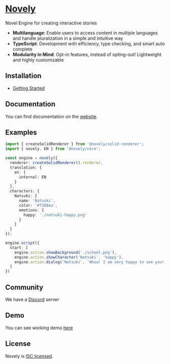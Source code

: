 # [Novely](https://novely.deno.dev)

Novel Engine for creating interactive stories

- **Multilanguage**: Enable users to access content in multiple languages and handle pluralization in a simple and intuitive way
- **TypeScript**: Development with efficiency, type checking, and smart auto complete
- **Modularity in Mind**: Opt-in features, instead of opting-out! Lightweight and highly customizable

## Installation

- [Getting Started](https://novely.deno.dev/guide/getting-started.html)

## Documentation

You can find documentation on the [website](https://novely.deno.dev/guide/getting-started.html).

## Examples

```ts
import { createSolidRenderer } from '@novely/solid-renderer';
import { novely, EN } from '@novely/core';

const engine = novely({
  renderer: createSolidRenderer().renderer,
  translation: {
    en: {
      internal: EN
    }
  },
  characters: {
    Natsuki: {
      name: 'Natsuki',
      color: '#f388aa',
      emotions: {
        happy: './natsuki-happy.png'
      }
    }
  }
});

engine.script({
  start: [
    engine.action.showBackground('./school.png'),
    engine.action.showCharacter('Natsuki', 'happy'),
    engine.action.dialog('Natsuki', 'Whoa! I am very happy to see you!')
  ]
})
```

## Community

We have a [Discord](https://discord.gg/h2U63hx4GR) server

## Demo

You can see working demo [here](https://novely-demo.deno.dev/)

## License

Novely is [ISC licensed](https://github.com/yhdgms1/novely/blob/main/license).
